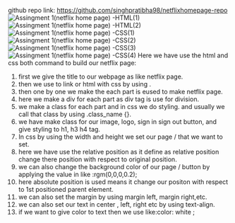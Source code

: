 github repo link: https://github.com/singhpratibha98/netflixhomepage-repo
![Assingment 1(netflix home page) -HTML(1)](https://github.com/singhpratibha98/netflixhomepage-repo/assets/129493126/ad908fff-b27a-4179-afd7-0f57b5980dbd)
![Assingment 1(netflix home page) -HTML(2)](https://github.com/singhpratibha98/netflixhomepage-repo/assets/129493126/42545fba-c4b1-41a4-a561-3f2d81cc1317)
![Assingment 1(netflix home page) -CSS(1)](https://github.com/singhpratibha98/netflixhomepage-repo/assets/129493126/a024ad83-8610-4ce7-b21e-41b4a2542898)
![Assingment 1(netflix home page) -CSS(2)](https://github.com/singhpratibha98/netflixhomepage-repo/assets/129493126/ec0d2eb3-11f1-48fe-89da-43e78283260d)
![Assingment 1(netflix home page) -CSS(3)](https://github.com/singhpratibha98/netflixhomepage-repo/assets/129493126/a37bb36a-6b8c-4d99-8f69-329be3a2368a)
![Assingment 1(netflix home page) -CSS(4)](https://github.com/singhpratibha98/netflixhomepage-repo/assets/129493126/0490c41a-587b-40ef-bffb-bd5fd3ee1a04)
  Here we have use the html and css both command to build our netflix page:
  1) first we give the title to our webpage as like netflix page.
  2) then we use to link or html with css by using <link rel="stylesheet" href="style.css"> .
  3) then one by one we make the each part is eused to make netflix page.
  4) here we make a div for each part as div tag is use for division.
  5) we make a class for each part and in css we do styling. and usually we call that class by using .class_name {}.
  6) we have make class for our image, logo, sign in sign out button, and give styling to h1, h3 h4 tag.
  7) In css by using the width and height we set our page / that we want to  set.
  8) here we have use the relative position as it define as relative position change there position with respect to original position.
  9) we can also change the background color of our page / button by applying the value in like :rgm(0,0,0,0.2);
  10) here absolute position is used means it change our positon with respect to 1st positioned parent element.
  11) we can also set the margin by using margin left, margin right,etc.
  12) we can also set our text in center , left, right etc by using text-align.
  13) if we want to give color to text then we use like:color: white ;
   

